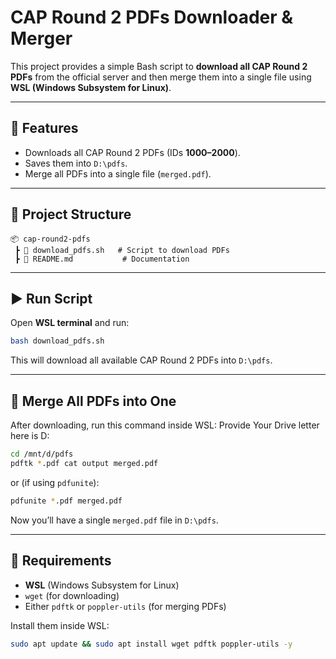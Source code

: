 # CAP Round 2 PDFs Downloader & Merger

This project provides a simple Bash script to **download all CAP Round 2 PDFs** from the official server and then merge them into a single file using **WSL (Windows Subsystem for Linux)**.

---

## 🚀 Features
- Downloads all CAP Round 2 PDFs (IDs **1000–2000**).
- Saves them into `D:\pdfs`.
- Merge all PDFs into a single file (`merged.pdf`).

---

## 📂 Project Structure
```
📦 cap-round2-pdfs
 ┣ 📜 download_pdfs.sh   # Script to download PDFs
 ┣ 📜 README.md           # Documentation
```

---

## ▶️ Run Script

Open **WSL terminal** and run:

```bash
bash download_pdfs.sh
```

This will download all available CAP Round 2 PDFs into `D:\pdfs`.

---

## 📑 Merge All PDFs into One

After downloading, run this command inside WSL:
Provide Your Drive letter here is D: 
```bash
cd /mnt/d/pdfs
pdftk *.pdf cat output merged.pdf
```

or (if using `pdfunite`):

```bash
pdfunite *.pdf merged.pdf
```

Now you’ll have a single `merged.pdf` file in `D:\pdfs`.

---

## 🔧 Requirements
- **WSL** (Windows Subsystem for Linux)
- `wget` (for downloading)
- Either `pdftk` or `poppler-utils` (for merging PDFs)

Install them inside WSL:

```bash
sudo apt update && sudo apt install wget pdftk poppler-utils -y
```



